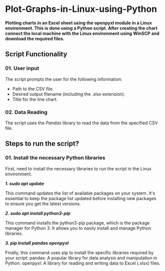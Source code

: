 # Plot-Graphs-in-Linux-using-Python
**Plotting charts in an Excel sheet using the openpyxl module in a Linux environment. This is done using a Python script. After creating the chart connect the local machine with the Linux environment using WinSCP and download the required files.**

## Script Functionality

### 01. User input   
The script prompts the user for the following information:   
   * Path to the CSV file.   
   * Desired output filename (including the .xlsx extension).   
   * Title for the line chart.

### 02. Data Reading   
The script uses the _Pandas_ library to read the data from the specified CSV file.

## Steps to run the script?

### 01. Install the necessary Python libraries
First, need to install the necessary libraries to run the script in the Linux environment.

   _**1. sudo apt update**_

   This command updates the list of available packages on your system. It's essential to keep the package list updated before installing new packages to ensure you get the latest versions.

   _**2. sudo apt install python3-pip**_
   
   This command installs the python3-pip package, which is the package manager for Python 3. It allows you to easily install and manage Python libraries.

   _**3. pip install pandas openpyxl**_

   Finally, this command uses pip to install the specific libraries required by your script:
      pandas: A popular library for data analysis and manipulation in Python.
      openpyxl: A library for reading and writing data to Excel (.xlsx) files.
